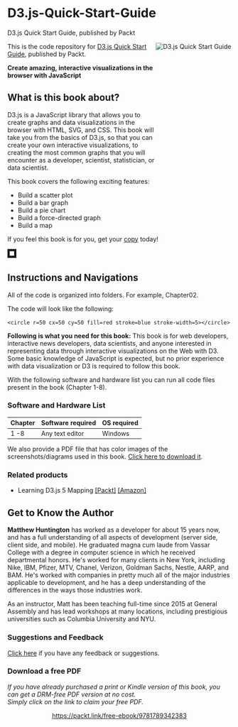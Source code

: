 # D3.js-Quick-Start-Guide
D3.js Quick Start Guide, published by Packt

<a href="https://www.packtpub.com/application-development/d3js-quick-start-guide?utm_source=github&utm_medium=repository&utm_campaign=9781789342383"><img src="https://www.packtpub.com/sites/default/files/B10991.png" alt="D3.js Quick Start Guide" height="256px" align="right"></a>

This is the code repository for [D3.js Quick Start Guide](https://www.packtpub.com/application-development/d3js-quick-start-guide?utm_source=github&utm_medium=repository&utm_campaign=9781789342383), published by Packt.

**Create amazing, interactive visualizations in the browser with JavaScript**

## What is this book about?
D3.js is a JavaScript library that allows you to create graphs and data visualizations in the browser with HTML, SVG, and CSS. This book will take you from the basics of D3.js, so that you can create your own interactive visualizations, to creating the most common graphs that you will encounter as a developer, scientist, statistician, or data scientist.

This book covers the following exciting features:
* Build a scatter plot
* Build a bar graph
* Build a pie chart
* Build a force-directed graph
* Build a map

If you feel this book is for you, get your [copy](https://www.amazon.com/dp/1789342384) today!

<a href="https://www.packtpub.com/?utm_source=github&utm_medium=banner&utm_campaign=GitHubBanner"><img src="https://raw.githubusercontent.com/PacktPublishing/GitHub/master/GitHub.png" 
alt="https://www.packtpub.com/" border="5" /></a>


## Instructions and Navigations
All of the code is organized into folders. For example, Chapter02.

The code will look like the following:
```
<circle r=50 cx=50 cy=50 fill=red stroke=blue stroke-width=5></circle>
```

**Following is what you need for this book:**
This book is for web developers, interactive news developers, data scientists, and anyone interested in representing data through interactive visualizations on the Web with D3. Some basic knowledge of JavaScript is expected, but no prior experience with data visualization or D3 is required to follow this book.

With the following software and hardware list you can run all code files present in the book (Chapter 1-8).

### Software and Hardware List

| Chapter  | Software required          | OS required |
| -------- | ---------------------------| ------------|
| 1 -8     | Any text editor            | Windows     |


We also provide a PDF file that has color images of the screenshots/diagrams used in this book. [Click here to download it](https://www.packtpub.com/sites/default/files/downloads/9781789342383_ColorImages.pdf).


### Related products <Other books you may enjoy>
* Learning D3.js 5 Mapping  [[Packt]](https://www.packtpub.com/web-development/learning-d3js-5-mapping-second-edition) [[Amazon]](https://www.amazon.com/dp/1787280179)


## Get to Know the Author
**Matthew Huntington**
has worked as a developer for about 15 years now, and has a full understanding of all aspects of development (server side, client side, and mobile). He graduated magna cum laude from Vassar College with a degree in computer science in which he received departmental honors. He's worked for many clients in New York, including Nike, IBM, Pfizer, MTV, Chanel, Verizon, Goldman Sachs, Nestle, AARP, and BAM. He's worked with companies in pretty much all of the major industries applicable to development, and he has a deep understanding of the differences in the ways those industries work.

As an instructor, Matt has been teaching full-time since 2015 at General Assembly and has lead workshops at many locations, including prestigious universities such as Columbia University and NYU.


### Suggestions and Feedback
[Click here](https://docs.google.com/forms/d/e/1FAIpQLSdy7dATC6QmEL81FIUuymZ0Wy9vH1jHkvpY57OiMeKGqib_Ow/viewform) if you have any feedback or suggestions.
### Download a free PDF

 <i>If you have already purchased a print or Kindle version of this book, you can get a DRM-free PDF version at no cost.<br>Simply click on the link to claim your free PDF.</i>
<p align="center"> <a href="https://packt.link/free-ebook/9781789342383">https://packt.link/free-ebook/9781789342383 </a> </p>